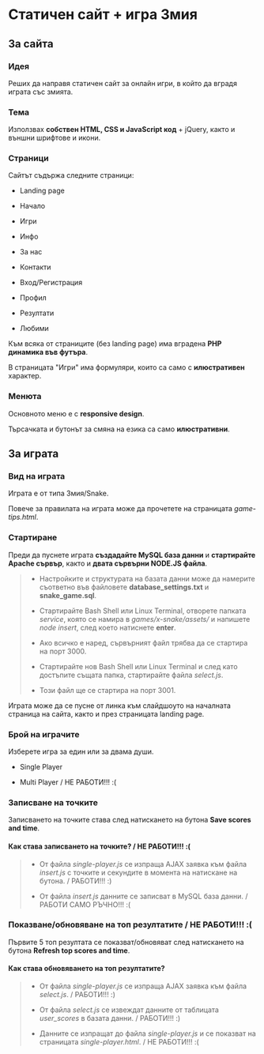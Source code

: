 # Статичен сайт + игра Змия

## За сайта

### Идея

Реших да направя статичен сайт за онлайн игри, в който да вградя играта със змията.

### Тема

Използвах **собствен HTML, CSS и JavaScript код** + jQuery, както и външни шрифтове и икони.

### Страници

Сайтът съдържа следните страници:

- Landing page

- Начало
- Игри
- Инфо
- За нас
- Контакти

- Вход/Регистрация
- Профил
- Резултати
- Любими

Към всяка от страниците (без landing page) има вградена **PHP динамика във футъра**.

В страницата "Игри" има формуляри, които са само с **илюстративен** характер.

### Менюта

Основното меню е с **responsive design**.

Търсачката и бутонът за смяна на езика са само **илюстративни**.

## За играта

### Вид на играта

Играта е от типа Змия/Snake.

Повече за правилата на играта може да прочетете на страницата *game-tips.html*.

### Стартиране

Преди да пуснете играта **създадайте MySQL база данни** и **стартирайте Apache сървър**, както и **двата сървърни NODE.JS файла**.

> - Настройките и структурата на базата данни може да намерите съответно във файловете **database_settings.txt** и **snake_game.sql**.
>
> - Стартирайте Bash Shell или Linux Terminal, отворете папката *service*, която се намира в *games/x-snake/assets/* и напишете *node insert*, след което натиснете **enter**.
>
> - Ако всичко е наред, сървърният файл трябва да се стартира на порт 3000.
>
> - Стартирайте нов Bash Shell или Linux Terminal и след като достъпите същата папка, стартирайте файла *select.js*.
>
> - Този файл ще се стартира на порт 3001.

Играта може да се пусне от линка към слайдшоуто на началната страница на сайта, както и през страницата landing page.

### Брой на играчите

Изберете игра за един или за двама души.

- Single Player

- Multi Player / НЕ РАБОТИ!!! :(

### Записване на точките

Записването на точките става след натискането на бутона **Save scores and time**.

#### Как става записването на точките? / НЕ РАБОТИ!!! :(

> - От файла *single-player.js* се изпраща AJAX заявка към файла *insert.js* с точките и секундите в момента на натискане на бутона. / РАБОТИ!!! :)
>
> - От файла *insert.js* данните се записват в MySQL база данни. / РАБОТИ САМО РЪЧНО!!! :(

### Показване/обновяване на топ резултатите / НЕ РАБОТИ!!! :(

Първите 5 топ резултата се показват/обновяват след натискането на бутона **Refresh top scores and time**.

#### Как става обновяването на топ резултатите?

> - От файла *single-player.js* се изпраща AJAX заявка към файла *select.js*. / РАБОТИ!!! :)
>
> - От файла *select.js* се извеждат данните от таблицата *user_scores* в базата данни. / РАБОТИ!!! :)
>
> - Данните се изпращат до файла *single-player.js* и се показват на страницата *single-player.html*. / НЕ РАБОТИ!!! :(